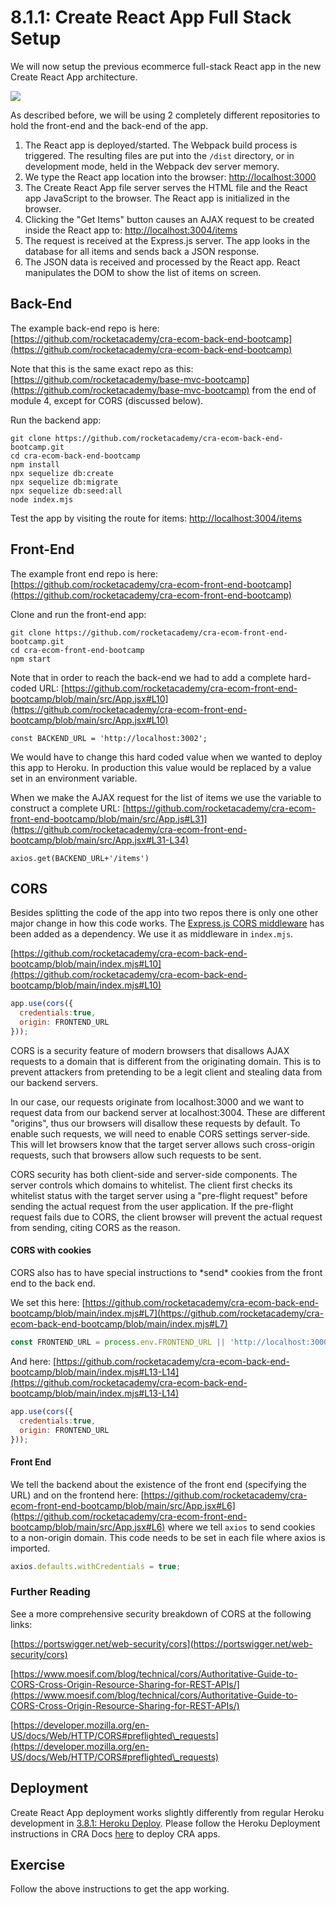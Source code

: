 # 8.1.1: Create React App Full Stack Setup

We will now setup the previous ecommerce full-stack React app in the new Create React App architecture.

![](../../.gitbook/assets/cra-arch-2.jpg)

As described before, we will be using 2 completely different repositories to hold the front-end and the back-end of the app.

1. The React app is deployed/started. The Webpack build process is triggered. The resulting files are put into the `/dist` directory, or in development mode, held in the Webpack dev server memory.
2. We type the React app location into the browser: [http://localhost:3000](http://localhost:3000)
3. The Create React App file server serves the HTML file and the React app JavaScript to the browser. The React app is initialized in the browser.
4. Clicking the "Get Items" button causes an AJAX request to be created inside the React app to: [http://localhost:3004/items](http://localhost:3004/items)
5. The request is received at the Express.js server. The app looks in the database for all items and sends back a JSON response.
6. The JSON data is received and processed by the React app. React manipulates the DOM to show the list of items on screen.

## Back-End

The example back-end repo is here: [https://github.com/rocketacademy/cra-ecom-back-end-bootcamp](https://github.com/rocketacademy/cra-ecom-back-end-bootcamp)

Note that this is the same exact repo as this: [https://github.com/rocketacademy/base-mvc-bootcamp](https://github.com/rocketacademy/base-mvc-bootcamp) from the end of module 4, except for CORS (discussed below).

Run the backend app:

```
git clone https://github.com/rocketacademy/cra-ecom-back-end-bootcamp.git
cd cra-ecom-back-end-bootcamp
npm install
npx sequelize db:create
npx sequelize db:migrate
npx sequelize db:seed:all
node index.mjs
```

Test the app by visiting the route for items: [http://localhost:3004/items](http://localhost:3004/items)

## Front-End

The example front end repo is here: [https://github.com/rocketacademy/cra-ecom-front-end-bootcamp](https://github.com/rocketacademy/cra-ecom-front-end-bootcamp)

Clone and run the front-end app:

```
git clone https://github.com/rocketacademy/cra-ecom-front-end-bootcamp.git
cd cra-ecom-front-end-bootcamp
npm start
```

Note that in order to reach the back-end we had to add a complete hard-coded URL: [https://github.com/rocketacademy/cra-ecom-front-end-bootcamp/blob/main/src/App.jsx#L10](https://github.com/rocketacademy/cra-ecom-front-end-bootcamp/blob/main/src/App.jsx#L10)

```
const BACKEND_URL = 'http://localhost:3002';
```

We would have to change this hard coded value when we wanted to deploy this app to Heroku. In production this value would be replaced by a value set in an environment variable.

When we make the AJAX request for the list of items we use the variable to construct a complete URL: [https://github.com/rocketacademy/cra-ecom-front-end-bootcamp/blob/main/src/App.js#L31](https://github.com/rocketacademy/cra-ecom-front-end-bootcamp/blob/main/src/App.jsx#L31-L34)

```
axios.get(BACKEND_URL+'/items')
```

## CORS

Besides splitting the code of the app into two repos there is only one other major change in how this code works. The [Express.js CORS middleware](https://expressjs.com/en/resources/middleware/cors.html) has been added as a dependency. We use it as middleware in `index.mjs`.

[https://github.com/rocketacademy/cra-ecom-back-end-bootcamp/blob/main/index.mjs#L10](https://github.com/rocketacademy/cra-ecom-back-end-bootcamp/blob/main/index.mjs#L10)

```javascript
app.use(cors({
  credentials:true,
  origin: FRONTEND_URL
}));
```

CORS is a security feature of modern browsers that disallows AJAX requests to a domain that is different from the originating domain. This is to prevent attackers from pretending to be a legit client and stealing data from our backend servers.

In our case, our requests originate from localhost:3000 and we want to request data from our backend server at localhost:3004. These are different "origins", thus our browsers will disallow these requests by default. To enable such requests, we will need to enable CORS settings server-side. This will let browsers know that the target server allows such cross-origin requests, such that browsers allow such requests to be sent.

CORS security has both client-side and server-side components. The server controls which domains to whitelist. The client first checks its whitelist status with the target server using a "pre-flight request" before sending the actual request from the user application. If the pre-flight request fails due to CORS, the client browser will prevent the actual request from sending, citing CORS as the reason.

#### CORS with cookies

CORS also has to have special instructions to \*send\* cookies from the front end to the back end.

We set this here: [https://github.com/rocketacademy/cra-ecom-back-end-bootcamp/blob/main/index.mjs#L7](https://github.com/rocketacademy/cra-ecom-back-end-bootcamp/blob/main/index.mjs#L7)

```javascript
const FRONTEND_URL = process.env.FRONTEND_URL || 'http://localhost:3000';
```

And here: [https://github.com/rocketacademy/cra-ecom-back-end-bootcamp/blob/main/index.mjs#L13-L14](https://github.com/rocketacademy/cra-ecom-back-end-bootcamp/blob/main/index.mjs#L13-L14)

```javascript
app.use(cors({
  credentials:true,
  origin: FRONTEND_URL
}));
```

#### Front End

We tell the backend about the existence of the front end (specifying the URL) and on the frontend here: [https://github.com/rocketacademy/cra-ecom-front-end-bootcamp/blob/main/src/App.jsx#L6](https://github.com/rocketacademy/cra-ecom-front-end-bootcamp/blob/main/src/App.jsx#L6) where we tell `axios` to send cookies to a non-origin domain. This code needs to be set in each file where axios is imported.

```javascript
axios.defaults.withCredentials = true;
```

### Further Reading

See a more comprehensive security breakdown of CORS at the following links:

[https://portswigger.net/web-security/cors](https://portswigger.net/web-security/cors)

[https://www.moesif.com/blog/technical/cors/Authoritative-Guide-to-CORS-Cross-Origin-Resource-Sharing-for-REST-APIs/](https://www.moesif.com/blog/technical/cors/Authoritative-Guide-to-CORS-Cross-Origin-Resource-Sharing-for-REST-APIs/)

[https://developer.mozilla.org/en-US/docs/Web/HTTP/CORS#preflighted\_requests](https://developer.mozilla.org/en-US/docs/Web/HTTP/CORS#preflighted\_requests)

## Deployment

Create React App deployment works slightly differently from regular Heroku development in [3.8.1: Heroku Deploy](../../3-backend-applications/3.6-heroku/3.6.1-heroku-deploy.md). Please follow the Heroku Deployment instructions in CRA Docs [here](https://create-react-app.dev/docs/deployment/#heroku) to deploy CRA apps.

## Exercise

Follow the above instructions to get the app working.

